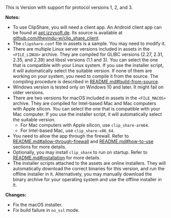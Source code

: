 This is Version <VERSION> with support for protocol versions 1, 2, and 3.

**Notes:**
- To use ClipShare, you will need a client app. An Android client app can be found at [apt.izzysoft.de](https://apt.izzysoft.de/fdroid/index/apk/com.tw.clipshare/). Its source is available at [github.com/thevindu-w/clip_share_client](https://github.com/thevindu-w/clip_share_client).
- The `clipshare.conf` file in assets is a sample. You may need to modify it.
- There are multiple Linux server versions included in assets in the `<FILE_LINUX>` archive. They are compiled for GLIBC versions (2.27, 2.31, 2.35, and 2.39) and libssl versions (1.1 and 3). You can select the one that is compatible with your Linux system. If you use the installer script, it will automatically select the suitable version. If none of them are working on your system, you need to compile it from the source. The compiling procedure is described in [README.md#build-from-source](https://github.com/thevindu-w/clip_share_server#build-from-source).
- Windows version is tested only on Windows 10 and later. It might fail on older versions.
- There are two versions for macOS included in assets in the `<FILE_MACOS>` archive. They are compiled for Intel-based Mac and Mac computers with Apple silicon. You can select the one that is compatible with your Mac computer. If you use the installer script, it will automatically select the suitable version.
  - For Mac computers with Apple silicon, use `clip_share-arm64`.
  - For Intel-based Mac, use `clip_share-x86_64`.
- You need to allow the app through the firewall. Refer to [README.md#allow-through-firewall](https://github.com/thevindu-w/clip_share_server#allow-through-firewall) and [README.md#how-to-use](https://github.com/thevindu-w/clip_share_server#how-to-use) sections for more details.
- Optionally, you may install `clip_share` to run on startup. Refer to [README.md#installation](https://github.com/thevindu-w/clip_share_server#installation) for more details.
- The installer scripts attached to the assets are online installers. They will automatically download the correct binaries for this version, and run the offline installer in it. Alternatively, you may manually download the binary archive for your operating system and use the offline installer in it.

**Changes:**
- Fix the macOS installer.
- Fix build failure in `no_ssl` mode.
